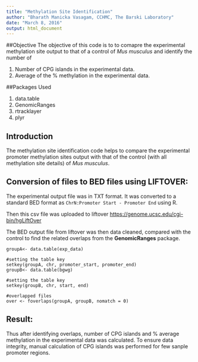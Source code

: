 ```yaml
---
title: "Methylation Site Identification"
author: "Bharath Manicka Vasagam, CCHMC, The Barski Laboratory"
date: "March 8, 2016"
output: html_document
---
```


##Objective
  The objective of this code is to to comapre the experimental methylation site output to that of a control of *Mus musculus* and identify the number of 
  1. Number of CPG islands in the experimental data.
  2. Average of the % methylation in the experimental data.

##Packages Used
1. data.table
2. GenomicRanges
3. rtracklayer
4. plyr

## Introduction

The methylation site identification code helps to compare the experimental promoter methylation sites output with that of the control (with all methylation site details) of *Mus musculus*.

## Conversion of files to BED files using LIFTOVER:
The experimental output file was in TXT format. It was converted to a standard BED format as `ChrN:Promoter Start - Promoter End` using R.

Then this csv file was uploaded to liftover <https://genome.ucsc.edu/cgi-bin/hgLiftOver> 

The BED output file from liftover was then data cleaned, compared with the control to find the related overlaps from the **GenomicRanges** package.


```{}
groupA<- data.table(exp_data)

#setting the table key
setkey(groupA, chr, promoter_start, promoter_end)
groupB<- data.table(bgwg)

#setting the table key
setkey(groupB, chr, start, end)

#overlapped files
over <- foverlaps(groupA, groupB, nomatch = 0)
```


## Result:
  Thus after identifying overlaps, number of CPG islands and % average methylation in the experimental data was calculated. To ensure data integrity, manual calculation of CPG islands was performed for few sanple promoter regions.
